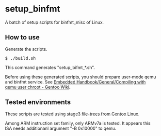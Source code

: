 # setup\_binfmt
A batch of setup scripts for binfmt\_misc of Linux.

## How to use
Generate the scripts.
<pre>
$ ./build.sh
</pre>
This command generates "setup\_bifmt\_\*.sh".

Before using these generated scripts, you should prepare user-mode qemu and binfmt service.
See
[Embedded Handbook/General/Compiling with qemu user chroot - Gentoo Wiki](https://wiki.gentoo.org/wiki/Embedded_Handbook/General/Compiling_with_qemu_user_chroot).

## Tested environments
These scripts are tested using
[stage3 file-trees from Gentoo Linux](https://www.gentoo.org/downloads/).

Among ARM instruction set family, only ARMv7a is tested.
It appears this ISA needs additionanl argument "-B 0x10000" to qemu.
